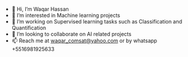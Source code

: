 - 👋 Hi, I’m Waqar Hassan
- 👀 I’m interested in Machine learning projects
- 🌱 I’m working on Supervised learning tasks such as Classification and Quantification
- 💞️ I’m looking to collaborate on AI related projects
- 📫 Reach me at waqar_comsat@yahoo.com or by whatsapp +5516981925633

<!---
Waqar351/Waqar351 is a ✨ special ✨ repository because its `README.md` (this file) appears on your GitHub profile.
You can click the Preview link to take a look at your changes.
--->
